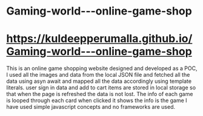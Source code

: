 # Gaming-world---online-game-shop
# https://kuldeepperumalla.github.io/Gaming-world---online-game-shop
This is an online game shopping website designed and developed as a POC, I used all the images and data from the local JSON file and fetched all the data using asyn await and mapped all the data accordingly using template literals. 
user sign in data and add to cart items are stored in local storage so that when the page is refreshed the data is not lost.
The info of each game is looped through each card when clicked it shows the info is the game
I have used simple javascript concepts and no frameworks are used.
